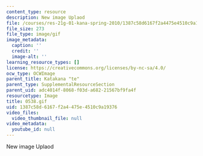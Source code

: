 ```yaml
---
content_type: resource
description: New image Uplaod
file: /courses/res-21g-01-kana-spring-2010/1387c58d6167f2a4475e4510c9a19376_0538.gif
file_size: 273
file_type: image/gif
image_metadata:
  caption: ''
  credit: ''
  image-alt: ''
learning_resource_types: []
license: https://creativecommons.org/licenses/by-nc-sa/4.0/
ocw_type: OCWImage
parent_title: Katakana "te"
parent_type: SupplementalResourceSection
parent_uid: adc4014f-8068-f03d-a682-21567bf9fa4f
resourcetype: Image
title: 0538.gif
uid: 1387c58d-6167-f2a4-475e-4510c9a19376
video_files:
  video_thumbnail_file: null
video_metadata:
  youtube_id: null
---
```

New image Uplaod